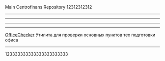 Main Centrofinans Repository
12312312312
***
***
***
***
[OfficeChecker](./OfficeChecker.exe) Утилита для проверки основных пунктов тех подготовки офиса


***
123333333333333333333333
